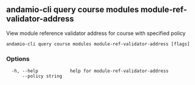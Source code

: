 ## andamio-cli query course modules module-ref-validator-address

View module reference validator address for course with specified policy

```
andamio-cli query course modules module-ref-validator-address [flags]
```

### Options

```
  -h, --help            help for module-ref-validator-address
      --policy string   
```

